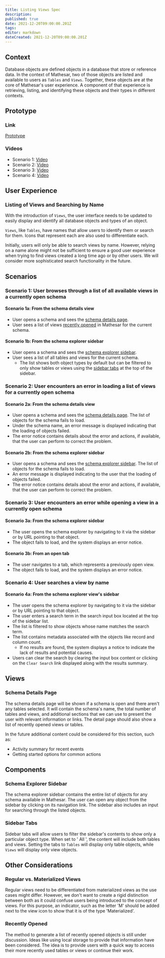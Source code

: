 ```yaml
---
title: Listing Views Spec
description: 
published: true
date: 2021-12-20T09:00:00.201Z
tags: 
editor: markdown
dateCreated: 2021-12-20T09:00:00.201Z
---
```


## Context

Database objects are defined objects in a database that store or reference data. In the context of Mathesar, two of those objects are listed and available to users as `Tables` and `Views`. Together, these objects are at the core of Mathesar's user experience. A component of that experience is retrieving, listing, and identifying these objects and their types in different contexts.

## Prototype

### Link

[Prototype](https://mathesar-prototype.netlify.app/)

### Videos

- Scenario 1: [Video](https://www.loom.com/share/8d064b4c16244927b5135f2a5e4ebf36)
- Scenario 2: [Video](https://www.loom.com/share/c3b2f63a7f1e4f08bb805d46e713913a)
- Scenario 3: [Video](https://www.loom.com/share/e1437b383f0b4752b8478efb235a2973)
- Scenario 4: [Video](https://www.loom.com/share/dea6f03e20f64860a708d1b882a6f20a)

## User Experience

### Listing of Views and Searching by Name

With the introduction of `Views`, the user interface needs to be updated to easily display and identify all database objects and types of an object.

`Views`, like `Tables`, have names that allow users to identify them or search for them. Icons that represent each are also used to differentiate each.

Initially, users will only be able to search views by name. However, relying on a name alone might not be sufficient to ensure a good user experience when trying to find views created a long time ago or by other users. We will consider more sophisticated search functionality in the future.

## Scenarios

### Scenario 1: User browses through a list of all available views in a currently open schema

#### Scenario 1a: From the schema details view

- User opens a schema and sees the [schema details page](#schema-details-page).
- User sees a list of views [recently opened](#recently-opened) in Mathesar for the current schema.

#### Scenario 1b: From the schema explorer sidebar

- User opens a schema and sees the [schema explorer sidebar](#schema-explorer-sidebar).
- User sees a list of all tables and views for the current schema.
  - The list shows both object types by default but can be filtered to only show tables or views using the [sidebar tabs](#sidebar-tabs) at the top of the sidebar.

### Scenario 2: User encounters an error in loading a list of views for a currently open schema

#### Scenario 2a: From the schema details view

- User opens a schema and sees the [schema details page](#schema-details-page).
The list of objects for the schema fails to load.
- Under the schema name, an error message is displayed indicating that the loading of objects failed.
- The error notice contains details about the error and actions, if available, that the user can perform to correct the problem.

#### Scenario 2b: From the schema explorer sidebar

- User opens a schema and sees the [schema explorer sidebar](#schema-explorer-sidebar).
The list of objects for the schema fails to load.
- An error message is displayed indicating to the user that the loading of objects failed.
- The error notice contains details about the error and actions, if available, that the user can perform to correct the problem.

### Scenario 3: User encounters an error while opening a view in a currently open schema

#### Scenario 3a: From the schema explorer sidebar

- The user opens the schema explorer by navigating to it via the sidebar or by URL pointing to that object.
- The object fails to load, and the system displays an error notice.

#### Scenario 3b: From an open tab

- The user navigates to a tab, which represents a previously open view.
- The object fails to load, and the system displays an error notice.

### Scenario 4: User searches a view by name

#### Scenario 4a: From the schema explorer view's sidebar

- The user opens the schema explorer by navigating to it via the sidebar or by URL pointing to that object.
- The user enters a search term in the search input box located at the top of the sidebar list.
- The list is filtered to show objects whose name matches the search term.
- The list contains metadata associated with the objects like record and column count.
  - If no results are found, the system displays a notice to indicate the lack of results and potential causes.
- Users can clear the search by clearing the input box content or clicking on the `Clear Search` link displayed along with the results summary.

## Views

### Schema Details Page

The schema details page will be shown if a schema is open and there aren't any tables selected. It will contain the schema's name, the total number of tables and views, and additional sections that we can use to present the user with relevant information or links.
The detail page should also show a list of recently opened views or tables.

In the future additional content could be considered for this section, such as:

- Activity summary for recent events
- Getting started options for common actions

## Components

### Schema Explorer Sidebar

The schema explorer sidebar contains the entire list of objects for any schema available in Mathesar. The user can open any object from the sidebar by clicking on its navigation link. The sidebar also includes an input for searching through the listed objects.

### Sidebar Tabs

Sidebar tabs will allow users to filter the sidebar's contents to show only a particular object type. When set to ' All ', the content will include both tables and views. Setting the tabs to `Tables` will display only table objects, while `Views` will display only view objects.

## Other Considerations

### Regular vs. Materialized Views

Regular views need to be differentiated from materialized views as the use cases might differ. However, we don't want to create a rigid distinction between both as it could confuse users being introduced to the concept of views. For this purpose, an indicator, such as the letter 'M' should be added next to the view icon to show that it is of the type 'Materialized'.

### Recently Opened

The method to generate a list of recently opened objects is still under discussion. Ideas like using local storage to provide that information have been considered. The idea is to provide users with a quick way to access their more recently used tables or views or continue their work.
